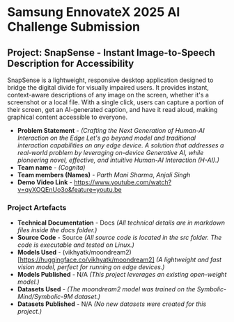# Samsung EnnovateX 2025 AI Challenge Submission
## Project: SnapSense - Instant Image-to-Speech Description for Accessibility
SnapSense is a lightweight, responsive desktop application designed to bridge the digital divide for visually impaired users. It provides instant, context-aware descriptions of any image on the screen, whether it's a screenshot or a local file. With a single click, users can capture a portion of their screen, get an AI-generated caption, and have it read aloud, making graphical content accessible to everyone.

- **Problem Statement** - *(Crafting the Next Generation of Human-AI Interaction on the Edge
Let's go beyond model and traditional interaction capabilities on any edge device. A solution that addresses a real-world problem by leveraging on-device Generative AI, while pioneering novel, effective, and intuitive Human-AI Interaction (H-AI).)*
- **Team name** - *(Cognita)*
- **Team members (Names)** - *Parth Mani Sharma*, *Anjali Singh*
- **Demo Video Link** - https://www.youtube.com/watch?v=qyXOQEnUo3o&feature=youtu.be


### Project Artefacts

- **Technical Documentation** -  Docs *(All technical details are in markdown files inside the docs folder.)*
- **Source Code** - Source *(All source code is located in the src folder. The code is executable and tested on Linux.)*
- **Models Used** - (vikhyatk/moondream2)[https://huggingface.co/vikhyatk/moondream2] *(A lightweight and fast vision model, perfect for running on edge devices.)*
- **Models Published** -  N/A *(This project leverages an existing open-weight model.)*
- **Datasets Used** - *(The moondream2 model was trained on the Symbolic-Mind/Symbolic-9M dataset.)*
- **Datasets Published** - N/A *(No new datasets were created for this project.)*
